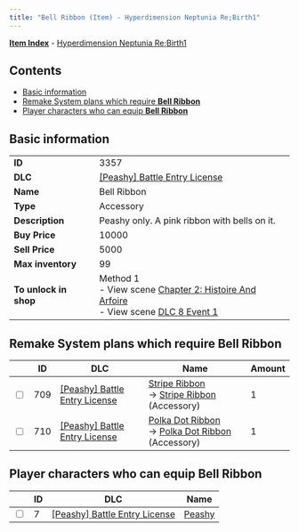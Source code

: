 ```yaml
---
title: "Bell Ribbon (Item) - Hyperdimension Neptunia Re;Birth1"
---
```


[**Item Index**](/neptunia/rb1/item/index.html) - [Hyperdimension Neptunia Re;Birth1](/neptunia/rb1)

## Contents

- [Basic information](#basic-information)
- [Remake System plans which require **Bell Ribbon**](#remake-system-plans-which-require-bell-ribbon)
- [Player characters who can equip **Bell Ribbon**](#player-characters-who-can-equip-bell-ribbon)

## Basic information

|   |   |
| -- | -- |
| **ID** | 3357 |
| **DLC** | [[Peashy] Battle Entry License](/neptunia/rb1/dlc/8-peashy.html) |
| **Name** | Bell Ribbon |
| **Type** | Accessory |
| **Description** | Peashy only. A pink ribbon with bells on it. |
| **Buy Price** | 10000 |
| **Sell Price** | 5000 |
| **Max inventory** | 99 |
| **To unlock in shop** | Method 1<br />- View scene [Chapter 2: Histoire And Arfoire](/neptunia/rb1/scene/1-201-chapter-2-histoire-and-arfoire.html)<br />- View scene [DLC 8 Event 1](/neptunia/rb1/scene/8-5020-dlc-8-event-1.html) |

## Remake System plans which require **Bell Ribbon**

|    | ID | DLC | Name | Amount |
| -- | -- | --- | ---- | ------ |
| <input type="checkbox" id="rb1-remake-8-709" class="trackbox" /> | 709 | [[Peashy] Battle Entry License](/neptunia/rb1/dlc/8-peashy.html) | [Stripe Ribbon](/neptunia/rb1/remake/8-709-stripe-ribbon.html)<br />→ [Stripe Ribbon](/neptunia/rb1/item/8-3358-stripe-ribbon.html) (Accessory) | 1 |
| <input type="checkbox" id="rb1-remake-8-710" class="trackbox" /> | 710 | [[Peashy] Battle Entry License](/neptunia/rb1/dlc/8-peashy.html) | [Polka Dot Ribbon](/neptunia/rb1/remake/8-710-polka-dot-ribbon.html)<br />→ [Polka Dot Ribbon](/neptunia/rb1/item/8-3359-polka-dot-ribbon.html) (Accessory) | 1 |

## Player characters who can equip **Bell Ribbon**

|    | ID | DLC | Name |
| -- | -- | --- | ---- |
| <input type="checkbox" id="rb1-player-8-7" class="trackbox" /> | 7 | [[Peashy] Battle Entry License](/neptunia/rb1/dlc/8-peashy.html) | [Peashy](/neptunia/rb1/player/8-7-peashy.html) |